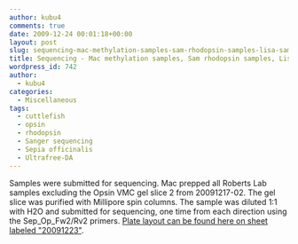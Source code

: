 ```yaml
---
author: kubu4
comments: true
date: 2009-12-24 00:01:18+00:00
layout: post
slug: sequencing-mac-methylation-samples-sam-rhodopsin-samples-lisa-samples
title: Sequencing - Mac methylation samples, Sam rhodopsin samples, Lisa samples
wordpress_id: 742
author:
  - kubu4
categories:
  - Miscellaneous
tags:
  - cuttlefish
  - opsin
  - rhodopsin
  - Sanger sequencing
  - Sepia officinalis
  - Ultrafree-DA
---
```


Samples were submitted for sequencing. Mac prepped all Roberts Lab samples excluding the Opsin VMC gel slice 2 from 20091217-02. The gel slice was purified with Millipore spin columns. The sample was diluted 1:1 with H2O and submitted for sequencing, one time from each direction using the Sep_Op_Fw2/Rv2 primers. [Plate layout can be found here on sheet labeled "20091223"](httpss://spreadsheets.google.com/ccc?key=0AtV_gF766XZAcHljOFBWd3pLTUJwbUxkdkg1OGdCY3c&hl=en).
